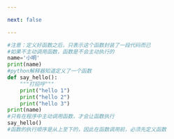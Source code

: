 ```yaml
---

next: false

---
```




<BlogInfo id="479" title="3.第一个函数" author="白日梦想猿" pv=0 read_times=0 pre_cost_time="0分13秒" category="函数" tag_list="['函数']" create_time="2020.02.03 11:50:23" update_time="2020.02.05 11:19:05" />

```python
#注意：定义好函数之后，只表示这个函数封装了一段代码而已
#如果不主动调用函数，函数是不会主动执行的
name='小明'
print(name)
#python解释器知道定义了一个函数
def say_hello():
    """打招呼"""
    print("hello 1")
    print("hello 2")
    print("hello 3")
print(name)
#只有在程序中主动调用函数，才会让函数执行
say_hello()
#函数的执行顺序是从上至下的，因此在函数调用前，必须先定义函数
```



<ActionBox />
